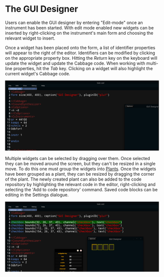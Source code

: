 # The GUI Designer
Users can enable the GUI designer by entering "Edit-mode" once an instrument has been started. With edit mode enabled new widgets can be inserted by right-clicking on the instrument's main form and choosing the relevant widget to insert. 

Once a widget has been placed onto the form, a list of identifier properties will appear to the right of the editor. Identifiers can be modified by clicking on the appropriate property box. Hitting the *Return* key on the keyboard will update the widget and update the Cabbage code. When working with multi-line properties, hit the *Tab* key. Clicking on a widget will also highlight the current widget's Cabbage code.    

![](images/editMode.gif)

Multiple widgets can be selected by dragging over them. Once selected they can be moved around the screen, but they can't be resized in a single move. To do this one must group the widgets into [Plants](./plants.md). Once the widgets have been grouped as a plant, they can be resized by dragging the corner of the plant. The newly created plant can also be added to the code repository by highlighting the relevant code in the editor, right-clicking and selecting the 'Add to code repository' command. Saved code blocks can be editing in the Settings dialogue. 

![](images/editMode2.gif)
 
